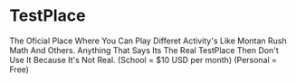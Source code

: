 # TestPlace
The Oficial Place Where You Can Play Differet Activity's Like Montan Rush Math And Others.
Anything That Says Its The Real TestPlace Then Don't Use It Because It's Not Real.
(School = $10 USD per month)
(Personal = Free)
